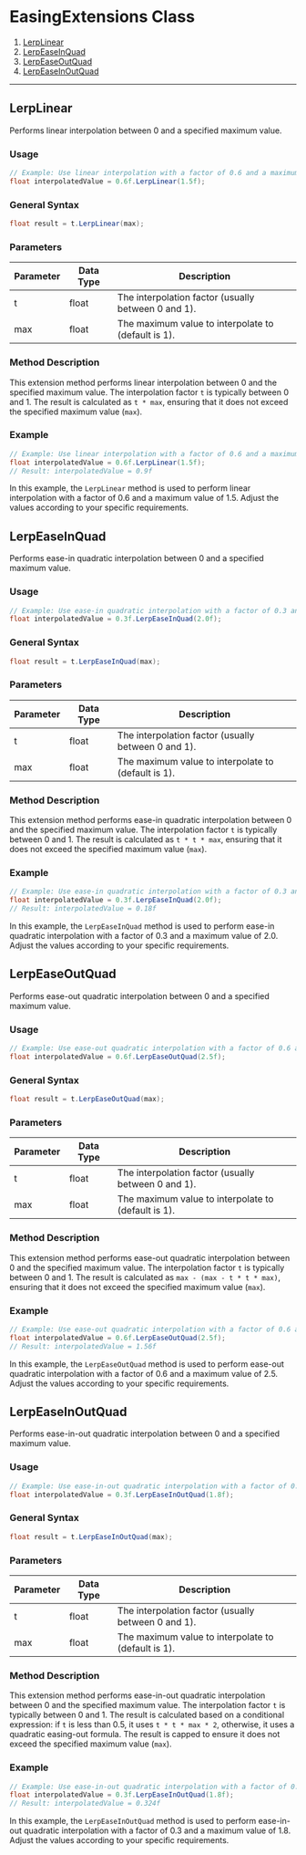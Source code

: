 # EasingExtensions Class 

1. [LerpLinear](#LerpLinear)
2. [LerpEaseInQuad](#LerpEaseInQuad)
3. [LerpEaseOutQuad](#LerpEaseOutQuad)
4. [LerpEaseInOutQuad](#LerpEaseInOutQuad)

---

## LerpLinear

Performs linear interpolation between 0 and a specified maximum value.

### Usage

```csharp
// Example: Use linear interpolation with a factor of 0.6 and a maximum value of 1.5
float interpolatedValue = 0.6f.LerpLinear(1.5f);
```

### General Syntax

```csharp
float result = t.LerpLinear(max);
```

### Parameters

| Parameter | Data Type | Description |
|-----------|-----------|-------------|
| t         | float     | The interpolation factor (usually between 0 and 1). |
| max       | float     | The maximum value to interpolate to (default is 1). |

### Method Description

This extension method performs linear interpolation between 0 and the specified maximum value. The interpolation factor `t` is typically between 0 and 1. The result is calculated as `t * max`, ensuring that it does not exceed the specified maximum value (`max`).

### Example

```csharp
// Example: Use linear interpolation with a factor of 0.6 and a maximum value of 1.5
float interpolatedValue = 0.6f.LerpLinear(1.5f);
// Result: interpolatedValue = 0.9f
```

In this example, the `LerpLinear` method is used to perform linear interpolation with a factor of 0.6 and a maximum value of 1.5. Adjust the values according to your specific requirements.

## LerpEaseInQuad

Performs ease-in quadratic interpolation between 0 and a specified maximum value.

### Usage

```csharp
// Example: Use ease-in quadratic interpolation with a factor of 0.3 and a maximum value of 2.0
float interpolatedValue = 0.3f.LerpEaseInQuad(2.0f);
```

### General Syntax

```csharp
float result = t.LerpEaseInQuad(max);
```

### Parameters

| Parameter | Data Type | Description |
|-----------|-----------|-------------|
| t         | float     | The interpolation factor (usually between 0 and 1). |
| max       | float     | The maximum value to interpolate to (default is 1). |

### Method Description

This extension method performs ease-in quadratic interpolation between 0 and the specified maximum value. The interpolation factor `t` is typically between 0 and 1. The result is calculated as `t * t * max`, ensuring that it does not exceed the specified maximum value (`max`).

### Example

```csharp
// Example: Use ease-in quadratic interpolation with a factor of 0.3 and a maximum value of 2.0
float interpolatedValue = 0.3f.LerpEaseInQuad(2.0f);
// Result: interpolatedValue = 0.18f
```

In this example, the `LerpEaseInQuad` method is used to perform ease-in quadratic interpolation with a factor of 0.3 and a maximum value of 2.0. Adjust the values according to your specific requirements.


## LerpEaseOutQuad

Performs ease-out quadratic interpolation between 0 and a specified maximum value.

### Usage

```csharp
// Example: Use ease-out quadratic interpolation with a factor of 0.6 and a maximum value of 2.5
float interpolatedValue = 0.6f.LerpEaseOutQuad(2.5f);
```

### General Syntax

```csharp
float result = t.LerpEaseOutQuad(max);
```

### Parameters

| Parameter | Data Type | Description |
|-----------|-----------|-------------|
| t         | float     | The interpolation factor (usually between 0 and 1). |
| max       | float     | The maximum value to interpolate to (default is 1). |

### Method Description

This extension method performs ease-out quadratic interpolation between 0 and the specified maximum value. The interpolation factor `t` is typically between 0 and 1. The result is calculated as `max - (max - t * t * max)`, ensuring that it does not exceed the specified maximum value (`max`).

### Example

```csharp
// Example: Use ease-out quadratic interpolation with a factor of 0.6 and a maximum value of 2.5
float interpolatedValue = 0.6f.LerpEaseOutQuad(2.5f);
// Result: interpolatedValue = 1.56f
```

In this example, the `LerpEaseOutQuad` method is used to perform ease-out quadratic interpolation with a factor of 0.6 and a maximum value of 2.5. Adjust the values according to your specific requirements.


## LerpEaseInOutQuad

Performs ease-in-out quadratic interpolation between 0 and a specified maximum value.

### Usage

```csharp
// Example: Use ease-in-out quadratic interpolation with a factor of 0.3 and a maximum value of 1.8
float interpolatedValue = 0.3f.LerpEaseInOutQuad(1.8f);
```

### General Syntax

```csharp
float result = t.LerpEaseInOutQuad(max);
```

### Parameters

| Parameter | Data Type | Description |
|-----------|-----------|-------------|
| t         | float     | The interpolation factor (usually between 0 and 1). |
| max       | float     | The maximum value to interpolate to (default is 1). |

### Method Description

This extension method performs ease-in-out quadratic interpolation between 0 and the specified maximum value. The interpolation factor `t` is typically between 0 and 1. The result is calculated based on a conditional expression: if `t` is less than 0.5, it uses `t * t * max * 2`, otherwise, it uses a quadratic easing-out formula. The result is capped to ensure it does not exceed the specified maximum value (`max`).

### Example

```csharp
// Example: Use ease-in-out quadratic interpolation with a factor of 0.3 and a maximum value of 1.8
float interpolatedValue = 0.3f.LerpEaseInOutQuad(1.8f);
// Result: interpolatedValue = 0.324f
```

In this example, the `LerpEaseInOutQuad` method is used to perform ease-in-out quadratic interpolation with a factor of 0.3 and a maximum value of 1.8. Adjust the values according to your specific requirements.
